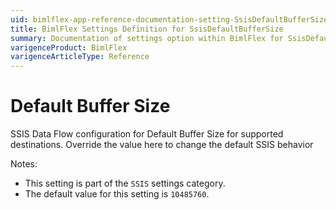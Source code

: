 ```yaml
---
uid: bimlflex-app-reference-documentation-setting-SsisDefaultBufferSize
title: BimlFlex Settings Definition for SsisDefaultBufferSize
summary: Documentation of settings option within BimlFlex for SsisDefaultBufferSize
varigenceProduct: BimlFlex
varigenceArticleType: Reference
---
```


# Default Buffer Size

SSIS Data Flow configuration for Default Buffer Size for supported destinations. Override the value here to change the default SSIS behavior

Notes:
* This setting is part of the `SSIS` settings category.
* The default value for this setting is `10485760`.